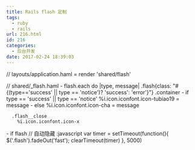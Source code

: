 ```yaml
---
title: Rails flash 定制
tags:
  - ruby
  - rails
url: 216.html
id: 216
categories:
  - 后台开发
date: 2017-02-24 18:39:03
---
```


// layouts/application.haml
= render 'shared/flash'

// shared/_flash.haml
\- flash.each do |type, message|
  .flash{class: "#{(type=='success' || type == 'notice')? 'success': 'error'}"}
    .container
      \- if type == 'success' || type == 'notice'
        %i.icon.iconfont.icon-tubiao19
        = message
      \- else
        %i.icon.iconfont.icon-cha
        = message

      .flash__close
        %i.icon.iconfont.icon-x

\- if flash
  // 自动隐藏
  :javascript
    var timer = setTimeout(function(){
      $('.flash').fadeOut('fast');
      clearTimeout(timer)
    }, 5000)